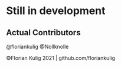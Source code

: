 # Still in development

## Actual Contributors

@floriankulig @Nollknolle

©Florian Kulig 2021 | github.com/floriankulig
